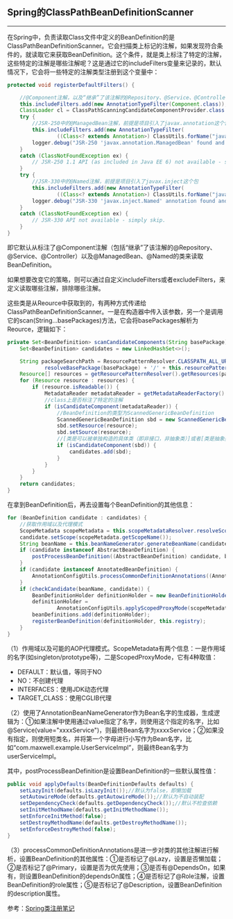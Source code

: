 ## Spring的**ClassPathBeanDefinitionScanner**

---

在Spring中，负责读取Class文件中定义的BeanDefinition的是ClassPathBeanDefinitionScanner。它会扫描类上标记的注解，如果发现符合条件的，就读取它来获取BeanDefinition。这个条件，就是类上标注了特定的注解，这些特定的注解是哪些注解呢？这是通过它的includeFilters变量来记录的，默认情况下，它会将一些特定的注解类型注册到这个变量中：

```java
protected void registerDefaultFilters() {

    //@Component注解，以及“继承”了该注解的@Repository、@Service、@Controller
    this.includeFilters.add(new AnnotationTypeFilter(Component.class));
    ClassLoader cl = ClassPathScanningCandidateComponentProvider.class.getClassLoader();
    try {
        //JSR-250中的@ManagedBean注解，前提是项目引入了javax.annotation这个包
        this.includeFilters.add(new AnnotationTypeFilter(
                ((Class<? extends Annotation>) ClassUtils.forName("javax.annotation.ManagedBean", cl)), false));
        logger.debug("JSR-250 'javax.annotation.ManagedBean' found and supported for component scanning");
    }
    catch (ClassNotFoundException ex) {
        // JSR-250 1.1 API (as included in Java EE 6) not available - simply skip.
    }
    try {
        //JSR-330中的@Named注解，前提是项目引入了javax.inject这个包
        this.includeFilters.add(new AnnotationTypeFilter(
                ((Class<? extends Annotation>) ClassUtils.forName("javax.inject.Named", cl)), false));
        logger.debug("JSR-330 'javax.inject.Named' annotation found and supported for component scanning");
    }
    catch (ClassNotFoundException ex) {
        // JSR-330 API not available - simply skip.
    }
}
```

即它默认从标注了@Component注解（包括“继承”了该注解的@Repository、@Service、@Controller）以及@ManagedBean、@Named的类来读取BeanDefinition。

如果想要改变它的策略，则可以通过自定义includeFilters或者excludeFilters，来定义读取哪些注解，排除哪些注解。

这些类是从Reource中获取到的，有两种方式传递给ClassPathBeanDefinitionScanner。一是在构造器中传入该参数，另一个是调用它的scan\(String...basePackages\)方法，它会将basePackages解析为Reource，逻辑如下：

```java
private Set<BeanDefinition> scanCandidateComponents(String basePackage) {
    Set<BeanDefinition> candidates = new LinkedHashSet<>();

    String packageSearchPath = ResourcePatternResolver.CLASSPATH_ALL_URL_PREFIX +
            resolveBasePackage(basePackage) + '/' + this.resourcePattern;
    Resource[] resources = getResourcePatternResolver().getResources(packageSearchPath);
    for (Resource resource : resources) {
        if (resource.isReadable()) {
            MetadataReader metadataReader = getMetadataReaderFactory().getMetadataReader(resource);
            //class上是否标注了特定的注解
            if (isCandidateComponent(metadataReader)) {
                //BeanDefinition的类型为ScannedGenericBeanDefinition
                ScannedGenericBeanDefinition sbd = new ScannedGenericBeanDefinition(metadataReader);
                sbd.setResource(resource);
                sbd.setSource(resource);
                //[类是可以被单独构造的具体类（即非接口，非抽象类）]或者[类是抽象类，但是含有标注了Lookup的方法]
                if (isCandidateComponent(sbd)) {
                    candidates.add(sbd);
                }    
            }
        }
    }
    return candidates;
}
```

在拿到BeanDefinition后，再去设置每个BeanDefinition的其他信息：

```java
for (BeanDefinition candidate : candidates) {
    //获取作用域以及代理模式
    ScopeMetadata scopeMetadata = this.scopeMetadataResolver.resolveScopeMetadata(candidate);
    candidate.setScope(scopeMetadata.getScopeName());
    String beanName = this.beanNameGenerator.generateBeanName(candidate, this.registry);
    if (candidate instanceof AbstractBeanDefinition) {
        postProcessBeanDefinition((AbstractBeanDefinition) candidate, beanName);
    }
    if (candidate instanceof AnnotatedBeanDefinition) {
        AnnotationConfigUtils.processCommonDefinitionAnnotations((AnnotatedBeanDefinition) candidate);
    }
    if (checkCandidate(beanName, candidate)) {
        BeanDefinitionHolder definitionHolder = new BeanDefinitionHolder(candidate, beanName);
        definitionHolder =
                AnnotationConfigUtils.applyScopedProxyMode(scopeMetadata, definitionHolder, this.registry);
        beanDefinitions.add(definitionHolder);
        registerBeanDefinition(definitionHolder, this.registry);
    }
}
```

（1）作用域以及可能的AOP代理模式。ScopeMetadata有两个信息：一是作用域的名字\(如singleton/prototype等\)，二是ScopedProxyMode，它有4种取值：

* DEFAULT：默认值，等同于NO
* NO：不创建代理
* INTERFACES：使用JDK动态代理
* TARGET\_CLASS：使用CGLIB代理

（2）使用了AnnotationBeanNameGenerator作为Bean名字的生成器，生成逻辑为：①如果注解中使用通过value指定了名字，则使用这个指定的名字，比如@Service\(value="xxxxService"\)，则最终Bean名字为xxxxService；②如果没有指定，则使用短类名，并将第一个字母进行小写作为Bean名字，比如“com.maxwell.example.UserServiceImpl”，则最终Bean名字为userServiceImpl。

其中，postProcessBeanDefinition是设置BeanDefinition的一些默认属性值：

```java
public void applyDefaults(BeanDefinitionDefaults defaults) {
    setLazyInit(defaults.isLazyInit());//默认为false，即懒加载
    setAutowireMode(defaults.getAutowireMode());//默认为不自动装配
    setDependencyCheck(defaults.getDependencyCheck());//默认不检查依赖
    setInitMethodName(defaults.getInitMethodName());
    setEnforceInitMethod(false);
    setDestroyMethodName(defaults.getDestroyMethodName());
    setEnforceDestroyMethod(false);
}
```

（3）processCommonDefinitionAnnotations是进一步对类的其他注解进行解析，设置BeanDefinition的其他属性：①是否标记了@Lazy，设置是否懒加载；②是否标记了@Primary，设置是否为优先使用；③是否有@DependsOn，如果有，则设置BeanDefinition的dependsOn属性；④是否标记了@Role注解，设置BeanDefinition的role属性；⑤是否标记了@Description，设置BeanDefinition的description属性。



参考：[Spring类注册笔记](https://fangjian0423.github.io/2017/06/15/spring-bean-register-note/)

